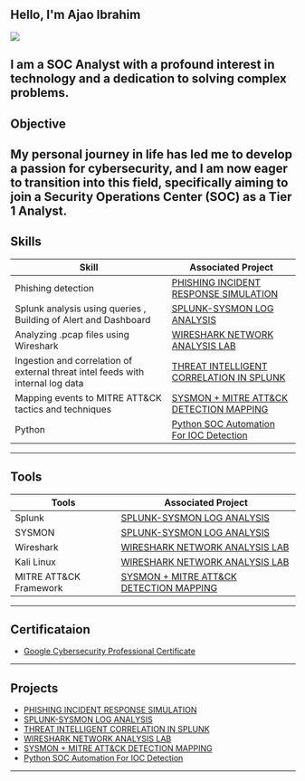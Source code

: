 
## Hello, I'm Ajao Ibrahim

<a href="https://www.linkedin.com/in/ajao-ibrahim-78ba76237"><img src="https://img.shields.io/badge/-LinkedIn-0072b1?&style=for-the-badge&logo=linkedin&logoColor=white" /></a>

I am a SOC Analyst with a profound interest in technology and a dedication to solving complex problems.
---

## Objective

My personal journey in life has led me to develop a passion for cybersecurity, and I am now eager to transition into this field, specifically aiming to join a Security Operations Center (SOC) as a Tier 1 Analyst.
---

## Skills

| Skill                                         | Associated Project         |
|-----------------------------------------------|----------------------------|
| Phishing detection          | <a href="https://github.com/Ibrahim-Ajao/Phishing-Incident-Response-Simulation/blob/main/README.md">PHISHING INCIDENT RESPONSE SIMULATION</a> |
| Splunk analysis using queries , Building of Alert and Dashboard | <a href="https://github.com/Ibrahim-Ajao/Splunk-Sysmon-Log-Analysis/blob/main/README.md">SPLUNK-SYSMON LOG ANALYSIS</a>|
| Analyzing .pcap files using Wireshark| <a href="https://github.com/Ibrahim-Ajao/Wireshark-Network-Analysis-Lab/blob/main/README.md">WIRESHARK NETWORK ANALYSIS LAB</a>|
| Ingestion and correlation of external threat intel feeds with internal log data     | <a href="https://github.com/Ibrahim-Ajao/Threat-Intelligence-Correlation-in-Splunk/blob/main/README.md">THREAT INTELLIGENT CORRELATION IN SPLUNK</a>|
| Mapping events to MITRE ATT&CK tactics and techniques       | <a href="https://github.com/Ibrahim-Ajao/Sysmon-MITRE-ATT-CK-Mapping/blob/main/README.md">SYSMON + MITRE ATT&CK DETECTION MAPPING</a>|
| Python                                      | <a href="https://github.com/Ajao-Ibrahim/Python-SOC-Automation-For-IOC-Detection/blob/main/README.md">Python SOC Automation For IOC Detection</a>|
---

## Tools

| Tools                                         | Associated Project         |
|-----------------------------------------------|----------------------------|
| Splunk               | <a href="https://github.com/Ibrahim-Ajao/Splunk-Sysmon-Log-Analysis/blob/main/README.md">SPLUNK-SYSMON LOG ANALYSIS</a>|
| SYSMON               | <a href="https://github.com/Ibrahim-Ajao/Splunk-Sysmon-Log-Analysis/blob/main/README.md">SPLUNK-SYSMON LOG ANALYSIS</a>|
| Wireshark            |<a href="https://github.com/Ibrahim-Ajao/Wireshark-Network-Analysis-Lab/blob/main/README.md">WIRESHARK NETWORK ANALYSIS LAB</a>|
| Kali Linux           | <a href="https://github.com/Ibrahim-Ajao/Wireshark-Network-Analysis-Lab/blob/main/README.md">WIRESHARK NETWORK ANALYSIS LAB</a>|
|MITRE ATT&CK Framework | <a href="https://github.com/Ibrahim-Ajao/Sysmon-MITRE-ATT-CK-Mapping/blob/main/README.md">SYSMON + MITRE ATT&CK DETECTION MAPPING</a>|
---


## Certificataion

- <a  href="https://www.credly.com/badges/e9583c7b-1df8-4b38-802e-2d89db42a799/public_url">Google Cybersecurity Professional Certificate</a>
---

## Projects
- <a href="https://github.com/Ibrahim-Ajao/Phishing-Incident-Response-Simulation/blob/main/README.md">PHISHING INCIDENT RESPONSE SIMULATION</a>
- <a href="https://github.com/Ibrahim-Ajao/Splunk-Sysmon-Log-Analysis/blob/main/README.md">SPLUNK-SYSMON LOG ANALYSIS</a>
- <a href="https://github.com/Ibrahim-Ajao/Threat-Intelligence-Correlation-in-Splunk/blob/main/README.md">THREAT INTELLIGENT CORRELATION IN SPLUNK</a>
- <a href="https://github.com/Ibrahim-Ajao/Wireshark-Network-Analysis-Lab/blob/main/README.md">WIRESHARK NETWORK ANALYSIS LAB</a>
- <a href="https://github.com/Ibrahim-Ajao/Sysmon-MITRE-ATT-CK-Mapping/blob/main/README.md">SYSMON + MITRE ATT&CK DETECTION MAPPING</a>
- <a href="https://github.com/Ajao-Ibrahim/Python-SOC-Automation-For-IOC-Detection/blob/main/README.md">Python SOC Automation For IOC Detection</a>
---



